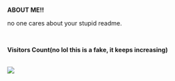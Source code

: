 **ABOUT ME!!**




no one cares about your stupid readme.



<br><p align="left"><b>Visitors Count(no lol this is a fake, it keeps increasing)</b></p>  
![](https://komarev.com/ghpvc/?username=samitmohan)
